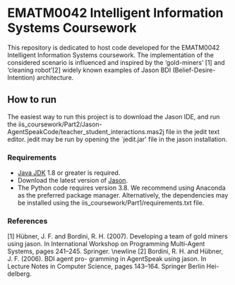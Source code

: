 # EMATM0042 Intelligent Information Systems Coursework
This repository is dedicated to host code developed for the EMATM0042 Intelligent Information Systems coursework. The implementation of the considered  scenario is influenced and inspired by the ‘gold-miners’ [1] and ‘cleaning robot’[2] widely known examples of Jason BDI (Belief-Desire-Intention) architecture.

## How to run
The easiest way to run this project is to download the Jason IDE, and run the iis_coursework/Part2/Jason-AgentSpeakCode/teacher_student_interactions.mas2j file in the jedit text editor. jedit may be run by opening the `jedit.jar' file in the jason installation.

### Requirements
- [Java JDK](https://www.oracle.com/uk/java/technologies/javase-downloads.html) 1.8 or greater is required.
- Download the latest version of [Jason](https://sourceforge.net/projects/jason/).
- The Python code requires version 3.8. We recommend using Anaconda as the preferred package manager. Alternatively, the dependencies may be installed using the iis_coursework/Part1/requirements.txt file.

### References
[1] Hübner, J. F. and Bordini, R. H. (2007). Developing a team of gold miners using jason. In International Workshop on Programming Multi-Agent Systems, pages 241–245. Springer. \newline
[2] Bordini, R. H. and Hübner, J. F. (2006). BDI agent pro- gramming in AgentSpeak using jason. In Lecture Notes in Computer Science, pages 143–164. Springer Berlin Hei- delberg.

